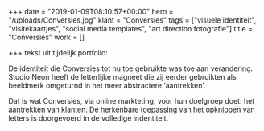 +++
date = "2019-01-09T08:10:57+00:00"
hero = "/uploads/Conversies.jpg"
klant = "Conversies"
tags = ["visuele identiteit", "visitekaartjes", "social media templates", "art direction fotografie"]
title = "Conversies"
work = []

+++
tekst uit tijdelijk portfolio:

De identiteit die Conversies tot nu toe gebruikte was toe aan verandering. Studio Neon heeft de letterlijke magneet die zij eerder gebruikten als beeldmerk omgeturnd in het meer abstractere ‘aantrekken’. 

Dat is wat Conversies, via online markteting, voor hun doelgroep doet: het aantrekken van klanten. De herkenbare toepassing van het opknippen van letters is doorgevoerd in de volledige indentiteit.  